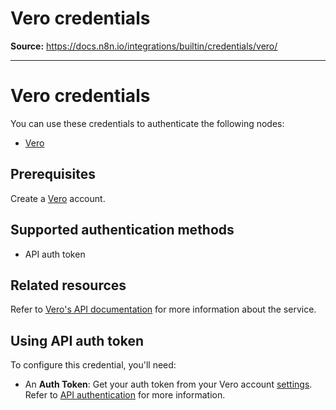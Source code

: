 # Vero credentials

**Source:** https://docs.n8n.io/integrations/builtin/credentials/vero/

---

# Vero credentials

You can use these credentials to authenticate the following nodes:

- [Vero](../../app-nodes/n8n-nodes-base.vero/)

## Prerequisites

Create a [Vero](https://getvero.com/) account.

## Supported authentication methods

- API auth token

## Related resources

Refer to [Vero's API documentation](https://developers.getvero.com/track-api-reference/#/) for more information about the service.

## Using API auth token

To configure this credential, you'll need:

- An **Auth Token**: Get your auth token from your Vero account [settings](https://app.getvero.com/settings/project). Refer to [API authentication](https://developers.getvero.com/track-api-reference/#/#authentication) for more information.
